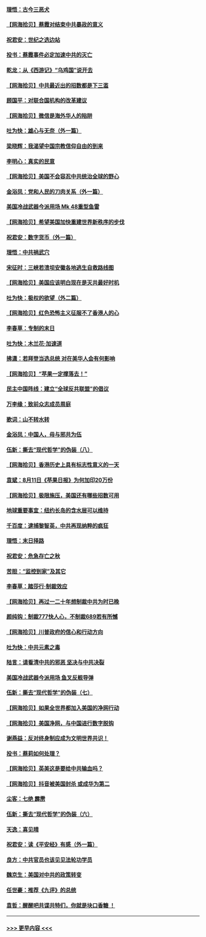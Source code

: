 #### [理悟：古今三恶犬](../pages/nsc993/n12345190.md?t=08202351) 
#### [【网海拾贝】蔡霞对结束中共暴政的意义](../pages/nsc993/n12344263.md?t=08202351) 
#### [祝君安：世纪之选边站](../pages/nsc993/n12342382.md?t=08202351) 
#### [投书：蔡霞事件必定加速中共的灭亡](../pages/nsc993/n12341881.md?t=08202351) 
#### [乾龙：从《西游记》“乌鸡国”说开去](../pages/nsc993/n12341690.md?t=08202351) 
#### [【网海拾贝】中共最近出的招数都是下三滥](../pages/nsc993/n12341593.md?t=08202351) 
#### [顾国平：对联合国机构的改革建议](../pages/nsc993/n12339928.md?t=08202351) 
#### [【网海拾贝】微信是海外华人的陷阱](../pages/nsc993/n12338868.md?t=08202351) 
#### [吐为快：雄心与无奈（外一篇）](../pages/nsc993/n12338132.md?t=08202351) 
#### [梁晓辉：我渴望中国宗教信仰自由的到来](../pages/nsc993/n12336657.md?t=08202351) 
#### [李明心：真实的民意](../pages/nsc993/n12336089.md?t=08202351) 
#### [【网海拾贝】美国不会容忍中共统治全球的野心](../pages/nsc993/n12336063.md?t=08202351) 
#### [金浴凤：党和人民的刀肉关系（外一篇）](../pages/nsc993/n12335834.md?t=08202351) 
#### [美国冷战武器今派用场 Mk 48重型鱼雷](../pages/nsc993/n12335354.md?t=08202351) 
#### [【网海拾贝】希望美国加快重建世界新秩序的步伐](../pages/nsc993/n12334224.md?t=08202351) 
#### [祝君安：数字货币（外一篇）](../pages/nsc993/n12334186.md?t=08202351) 
#### [理悟：中共祸武穴](../pages/nsc993/n12333962.md?t=08202351) 
#### [宋征时：三峡若溃坝安徽各地逃生自救路线图](../pages/nsc993/n12332450.md?t=08202351) 
#### [【网海拾贝】美国应该明白现在是灭共最好时机](../pages/nsc993/n12332313.md?t=08202351) 
#### [吐为快：极权的欲望（外二篇）](../pages/nsc993/n12332089.md?t=08202351) 
#### [【网海拾贝】红色恐怖主义征服不了香港人的心](../pages/nsc993/n12329296.md?t=08202351) 
#### [李春草：专制的末日](../pages/nsc993/n12329079.md?t=08202351) 
#### [吐为快：木兰花‧加速道](../pages/nsc993/n12327366.md?t=08202351) 
#### [拂潇：若拜登当选总统 对在美华人会有何影响](../pages/nsc993/n12295996.md?t=08202351) 
#### [【网海拾贝】“苹果一定撑落去！”](../pages/nsc993/n12326784.md?t=08202351) 
#### [民主中国阵线：建立“全球反共联盟”的倡议](../pages/nsc993/n12324177.md?t=08202351) 
#### [万李缘：致前众志成员周庭](../pages/nsc993/n12324635.md?t=08202351) 
#### [歌词：山不转水转](../pages/nsc993/n12324599.md?t=08202351) 
#### [金浴凤：中国人，毋与邪共为伍](../pages/nsc993/n12324257.md?t=08202351) 
#### [伍新：撕去“现代哲学”的伪装（八）](../pages/nsc993/n12324188.md?t=08202351) 
#### [【网海拾贝】香港历史上具有标志性意义的一天](../pages/nsc993/n12324021.md?t=08202351) 
#### [袁斌：8月11日《苹果日报》为何加印20万份](../pages/nsc993/n12323955.md?t=08202351) 
#### [【网海拾贝】极限施压，美国还有哪些招数可用](../pages/nsc993/n12322512.md?t=08202351) 
#### [地球重要事宜：纽约长岛的含水层可以维持](../pages/nsc993/n12321844.md?t=08202351) 
#### [千百度：逮捕黎智英，中共再现纳粹的疯狂](../pages/nsc993/n12321777.md?t=08202351) 
#### [理悟：末日择路](../pages/nsc993/n12320812.md?t=08202351) 
#### [祝君安：危急存亡之秋](../pages/nsc993/n12320795.md?t=08202351) 
#### [苦胆：“监控到家”及其它](../pages/nsc993/n12320751.md?t=08202351) 
#### [李春草：踏莎行·制裁效应](../pages/nsc993/n12318290.md?t=08202351) 
#### [【网海拾贝】再过一二十年想制裁中共为时已晚](../pages/nsc993/n12318195.md?t=08202351) 
#### [颜纯钩：制裁777快人心，不制裁689若有所憾](../pages/nsc993/n12316912.md?t=08202351) 
#### [【网海拾贝】川普政府的信心和行动方向](../pages/nsc993/n12316673.md?t=08202351) 
#### [吐为快：中共元素之毒](../pages/nsc993/n12316547.md?t=08202351) 
#### [陆言：请看清中共的邪恶 坚决与中共决裂](../pages/nsc993/n12315784.md?t=08202351) 
#### [美国冷战武器今派用场 鱼叉反舰导弹](../pages/nsc993/n12316258.md?t=08202351) 
#### [伍新：撕去“现代哲学”的伪装（七）](../pages/nsc993/n12315846.md?t=08202351) 
#### [【网海拾贝】如果全世界都加入美国的净网行动](../pages/nsc993/n12315588.md?t=08202351) 
#### [【网海拾贝】美国净网，与中国进行数字脱钩](../pages/nsc993/n12312813.md?t=08202351) 
#### [谢燕益：反对终身制应成为文明世界共识！](../pages/nsc993/n12310465.md?t=08202351) 
#### [投书：蔡莉如何处理？](../pages/nsc993/n12310224.md?t=08202351) 
#### [【网海拾贝】英美这是要给中共输血吗？](../pages/nsc993/n12307646.md?t=08202351) 
#### [【网海拾贝】抖音被美国封杀 或成华为第二](../pages/nsc993/n12305277.md?t=08202351) 
#### [尘客：七绝 霹雳](../pages/nsc993/n12304053.md?t=08202351) 
#### [伍新：撕去“现代哲学”的伪装（六）](../pages/nsc993/n12303243.md?t=08202351) 
#### [天逸：喜见晴](../pages/nsc993/n12303226.md?t=08202351) 
#### [祝君安：读《平安经》有感（外一篇）](../pages/nsc993/n12303170.md?t=08202351) 
#### [良方：中共官员也该见见法轮功学员](../pages/nsc993/n12302985.md?t=08202351) 
#### [魏京生：美国对中共的政策转变](../pages/nsc993/n12302929.md?t=08202351) 
#### [任世豪：推荐《九评》的总统](../pages/nsc993/n12302838.md?t=08202351) 
#### [袁哲：醒醒吧共谍共特们，你就是块口香糖 ！](../pages/nsc993/n12302678.md?t=08202351) 

----
#### [ >>> 更早内容 <<< ](../indexes/nsc993-earlier.md)
